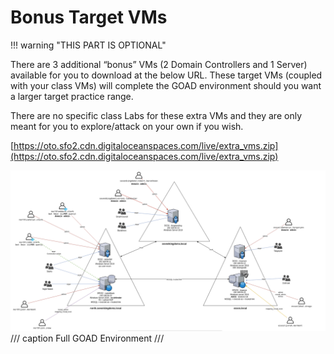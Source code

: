 # Bonus Target VMs
!!! warning "THIS PART IS OPTIONAL"

There are 3 additional “bonus” VMs (2 Domain Controllers and 1 Server) available for you to download at the below URL. These target VMs (coupled with your class VMs) will complete the GOAD environment should you want a larger target practice range.

There are no specific class Labs for these extra VMs and they are only meant for you to explore/attack on your own if you wish.

[https://oto.sfo2.cdn.digitaloceanspaces.com/live/extra_vms.zip](https://oto.sfo2.cdn.digitaloceanspaces.com/live/extra_vms.zip)

![Full GOAD Environment](images\image%204.png)
/// caption
Full GOAD Environment
///